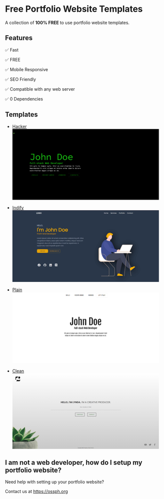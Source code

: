 # Free Portfolio Website Templates

A collection of **100% FREE** to use portfolio website templates.

## Features

✅ Fast

✅ FREE

✅ Mobile Responsive

✅ SEO Friendly

✅ Compatible with any web server

✅ 0 Dependencies

## Templates

- [Hacker](https://ossphilippines.github.io/freefolio/hacker)
  <img src="./images/hacker.png" alt="hacker-screenshot"/>

- [Indify](https://ossphilippines.github.io/freefolio/indify)
  <img src="./images/indify.png" alt="indify-screenshot"/>

- [Plain](https://ossphilippines.github.io/freefolio/plain)
  <img src="./images/plain.png" alt="plain-screenshot"/>

- [Clean](https://ossphilippines.github.io/freefolio/clean)
  <img src="./images/clean.png" alt="clean-screenshot"/>

## I am not a web developer, how do I setup my portfolio website?

Need help with setting up your portfolio website?

Contact us at https://ossph.org
